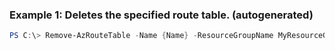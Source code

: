 ### Example 1: Deletes the specified route table. (autogenerated)
```powershell
PS C:\> Remove-AzRouteTable -Name {Name} -ResourceGroupName MyResourceGroup
```


